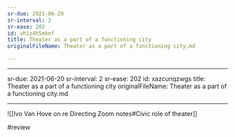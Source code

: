 ```yaml
---
sr-due: 2021-06-20
sr-interval: 2
sr-ease: 202
id: vh1z4h5mknf
title: Theater as a part of a functioning city
originalFileName: Theater as a part of a functioning city.md

---
```


---
sr-due: 2021-06-20
sr-interval: 2
sr-ease: 202
id: xazcunqzwgs
title: Theater as a part of a functioning city
originalFileName: Theater as a part of a functioning city.md

---

![[Ivo Van Hove on re Directing Zoom notes#Civic role of theater]]

#review
